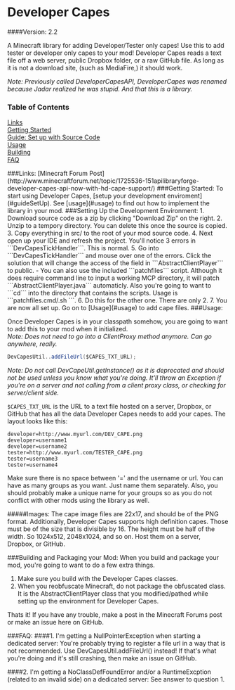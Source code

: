 Developer Capes
=============

####Version: 2.2

A Minecraft library for adding Developer/Tester only capes!
Use this to add tester or developer only capes to your mod!
Developer Capes reads a text file off a web server, public Dropbox folder, or a raw GitHub file. As long as it is not a download site, (such as MediaFire,) it should work.

*Note: Previously called DeveloperCapesAPI, DeveloperCapes was renamed because Jadar realized he was stupid. And that this is a library.*

### Table of Contents  
[Links](#links)  
[Getting Started](#gettingStarted)  
[Guide: Set up with Source Code](#guideSourceCode)  
[Usage](#usage)  
[Building](#building)  
[FAQ](#faq)  

<a name="links"/>
###Links:
[Minecraft Forum Post](http://www.minecraftforum.net/topic/1725536-151apilibraryforge-developer-capes-api-now-with-hd-cape-support/)  

<a name="gettingStarted"/>
###Getting Started:
To start using Developer Capes, [setup your development enviroment](#guideSetUp). See [usage](#usage) to find out how to implement the library in your mod. 

<a name="guideSetUp"/>
###Setting Up the Development Environment:
1. Download source code as a zip by clicking "Download Zip" on the right.  
2. Unzip to a tempory directory. You can delete this once the source is copied.  
3. Copy everything in src/ to the root of your mod source code.
4. Next open up your IDE and refresh the project. You'll notice 3 errors in ```DevCapesTickHandler```. This is normal.
5. Go into ```DevCapesTickHandler``` and mouse over one of the errors. Click the solution that will change the access of the field in ```AbstractClientPlayer``` to public.
  - You can also use the included ```patchfiles``` script. Although it does require command line to input a working MCP directory, it will patch ```AbstractClientPlayer.java``` automaticly. Also you're going to want to ```cd``` into the directory that contains the scripts. Usage is ```patchfiles.cmd/.sh <mcp location>```.  
6. Do this for the other one. There are only 2. 
7. You are now all set up. Go on to [Usage](#usage) to add cape files.

<a name="usage"/>
###Usage:

  Once Developer Capes is in your classpath somehow, you are going to want to add this to your mod when it initialized.  
*Note: Does not need to go into a ClientProxy method anymore. Can go anywhere, really.*
```java
DevCapesUtil..addFileUrl($CAPES_TXT_URL);
```
*Note: Do not call DevCapeUtil.getInstance() as it is deprecated and should not be used unless you know what you're doing. It'll throw an Exception if you're on a server and not calling from a client proxy class, or checking for server/client side.*

`$CAPES_TXT_URL` is the URL to a text file hosted on a server, Dropbox, or GitHub that has all the data Developer Capes needs to add your capes. The layout looks like this:
```
developer=http://www.myurl.com/DEV_CAPE.png
developer=username1
developer=username2
tester=http://www.myurl.com/TESTER_CAPE.png
tester=username3
tester=username4
```
  Make sure there is no space between '=' and the username or url.
You can have as many groups as you want. Just name them separately.
Also, you should probably make a unique name for your groups so as
you do not conflict with other mods using the library as well.

#####Images:
The cape image files are 22x17, and should be of the PNG format. Additionally, Developer Capes supports high definition capes. Those must be of the size that is divisible by 16. The height must be half of the width. So 1024x512, 2048x1024, and so on. Host them on a server, Dropbox, or GitHub. 

<a name="building">
###Building and Packaging your Mod:
When you build and package your mod, you're going to want to do a few extra things.

1. Make sure you build with the Developer Capes classes.
2. When you reobfuscate Minecraft, do not package the obfuscated class. It is the AbstractClientPlayer class that you modified/pathed while setting up the environment for Developer Capes.  

Thats it! If you have any trouble, make a post in the Minecraft Forums post or make an issue here on GitHub.

<a name="faq">
###FAQ:
####1. I'm getting a NullPointerException when starting a dedicated server:
You're probably trying to register a file url in a way that is not recommended. Use DevCapesUtil.addFileUrl() instead!
If that's what you're doing and it's still crashing, then make an issue on GitHub.

####2. I'm getting a NoClassDefFoundError and/or a RuntimeExcption (related to an invalid side) on a dedicated server:
See answer to question 1.
